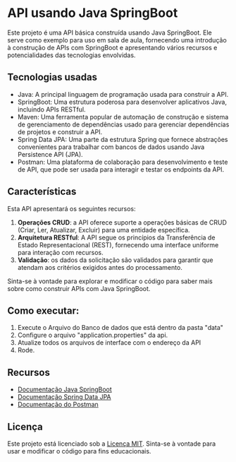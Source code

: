 # API usando Java SpringBoot

Este projeto é uma API básica construída usando Java SpringBoot. Ele serve como exemplo para uso em sala de aula, fornecendo uma introdução à construção de APIs com SpringBoot e apresentando vários recursos e potencialidades das tecnologias envolvidas.

## Tecnologias usadas
- Java: A principal linguagem de programação usada para construir a API.
- SpringBoot: Uma estrutura poderosa para desenvolver aplicativos Java, incluindo APIs RESTful.
- Maven: Uma ferramenta popular de automação de construção e sistema de gerenciamento de dependências usado para gerenciar dependências de projetos e construir a API.
- Spring Data JPA: Uma parte da estrutura Spring que fornece abstrações convenientes para trabalhar com bancos de dados usando Java Persistence API (JPA).
- Postman: Uma plataforma de colaboração para desenvolvimento e teste de API, que pode ser usada para interagir e testar os endpoints da API.

## Características
Esta API apresentará os seguintes recursos:

1. **Operações CRUD**: a API oferece suporte a operações básicas de CRUD (Criar, Ler, Atualizar, Excluir) para uma entidade específica.
2. **Arquitetura RESTful**: A API segue os princípios da Transferência de Estado Representacional (REST), fornecendo uma interface uniforme para interação com recursos.
3. **Validação**: os dados da solicitação são validados para garantir que atendam aos critérios exigidos antes do processamento.

Sinta-se à vontade para explorar e modificar o código para saber mais sobre como construir APIs com Java SpringBoot.

## Como executar: 

1. Execute o Arquivo do Banco de dados que está dentro da pasta "data"
2. Configure o arquivo "application.properties" da api. 
3. Atualize todos os arquivos de interface com o endereço da API
4. Rode. 

## Recursos
- [Documentação Java SpringBoot](https://spring.io/projects/spring-boot)
- [Documentação Spring Data JPA](https://spring.io/projects/spring-data-jpa)
- [Documentação do Postman](https://learning.postman.com/docs/)

## Licença
Este projeto está licenciado sob a [Licença MIT](LICENSE). Sinta-se à vontade para usar e modificar o código para fins educacionais.